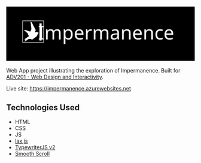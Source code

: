 [![Impermanence](images/full-logo-black-background.svg)](https://impermanence.azurewebsites.net)

Web App project illustrating the exploration of Impermanence. Built for [ADV201 - Web Design and Interactivity](https://www.deakin.edu.au/courses/unit?unit=ADV201).

Live site: https://impermanence.azurewebsites.net

## Technologies Used

- HTML
- CSS
- JS
- [lax.js](https://github.com/alexfoxy/lax.js)
- [TypewriterJS v2](https://www.npmjs.com/package/typewriter-effect)
- [Smooth Scroll](https://github.com/cferdinandi/smooth-scroll)
